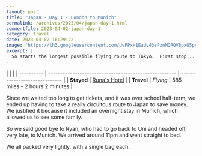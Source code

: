 ```yaml
---
layout: post
title: "Japan - Day 1 - London to Munich"
permalink: /archives/2023/04/japan-day-1.html
commentfile: 2023-04-02-japan-day-1
category: travel
date: 2023-04-02 16:29:22
image: "https://lh3.googleusercontent.com/UvPPxH1EaUv43sPznMQRQV8pxQ5peHHKsFHZSPBdu4A_5LtbrQvQSZo0bJbwHwXGJdQNQYesXheyZkmqo-m42gy9T-Ry8iPhkbWp7tMZafMhQXJ08WQGMHRP5tGrStdQETHeE-TUPCI=w1920-h1080"
excerpt: |
  So starts the longest possible flying route to Tokyo.  First stop... Munich.
---
```


|            |                                                       |
| ---------- | ----------------------------------------------------- | ----------------------------- |
| **Stayed** | [Runa's Hotel](https://goo.gl/maps/pe1n22BsSPNaRTuG7) |
| **Travel** | _Flying_                                              | 585 miles - 2 hours 2 minutes |

Since we waited too long to get tickets, and it was over school half-term, we ended up having to take a really circuitous route to Japan to save money. We justified it because it included an overnight stay in Munich, which allowed us to see some family.

So we said good bye to Ryan, who had to go back to Uni and headed off, very late, to Munich. We arrived around 11pm and went straight to bed.

We all packed very lightly, with a single bag each.
